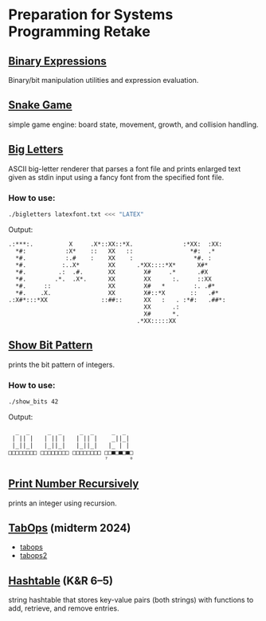 # Preparation for Systems Programming Retake


## [Binary Expressions](02_binary_expressions/bexp.c)
Binary/bit manipulation utilities and expression evaluation.


## [Snake Game](53_snake/snake.c)
simple game engine: board state, movement, growth, and collision handling.


## [Big Letters](63_bigletters/bigletters.c)
ASCII big-letter renderer that parses a font file and prints enlarged text given as stdin input using a fancy font from the specified font file.

### How to use:
```bash
./bigletters latexfont.txt <<< "LATEX"
```
Output:
```
.:***:.          X     .X*::XX::*X.              :*XX:  :XX: 
  *#:           :X*    ::   XX   ::                *#:  .*   
  *#.           :.#    :    XX    :                 *#. :    
  *#.          :..X*        XX      .*XX::::*X*      X#*     
  *#.         .:  .#.       XX        X#     .*      .#X     
  *#.        .*.  .X*.      XX        XX      :.     ::XX    
  *#.     ::                XX        X#   *        :. .#*   
  *#.    .X.                XX        X#::*X       ::   .#*  
.:X#*:::*XX               ::##::      XX   :   . :*#:   .##*:
                                      XX      .:
                                      X#      *.
                                    .*XX:::::XX 
```


## [Show Bit Pattern](show_bit_pattern/show_bits.c)
prints the bit pattern of integers.

### How to use:
```bash
./show_bits 42
```
Output:
```
  _  _     _  _     _  _     _  _  
 | || |   | || |   | || |    _||_| 
 |_||_|   |_||_|   |_||_|   |_ | | 
□□□□□□□□ □□□□□□□□ □□□□□□□□ □□■□■□■□
                           ⁷      ⁰
```



## [Print Number Recursively](print_number_recursively/print_number_recursively.c)
prints an integer using recursion.


## [TabOps](midterm) (midterm 2024)

- [tabops](midterm/tabops_11082025/tabops.c)
- [tabops2](midterm/tabops2_13082025/tabops2.c)


## [Hashtable](book-exercises/exercise6-5-hashtable.c) (K&R 6–5)
string hashtable that stores key-value pairs (both strings) with functions to add, retrieve, and remove entries.